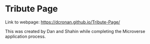 <h1> Tribute Page </h1>

Link to webpage: https://dcronan.github.io/Tribute-Page/

This was created by Dan and Shahin while completing the Microverse application process.
